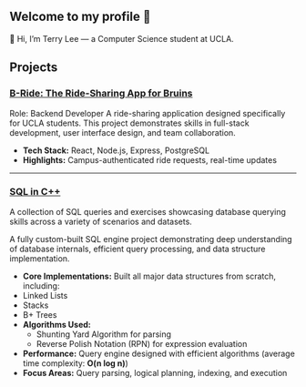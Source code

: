 ## Welcome to my profile 👋
👋 Hi, I’m Terry Lee — a Computer Science student at UCLA.

##  Projects

### [B-Ride: The Ride-Sharing App for Bruins](https://github.com/tlee817/B-Ride-The-Ride-Sharing-App-for-Bruins)
Role: Backend Developer
A ride-sharing application designed specifically for UCLA students. This project demonstrates skills in full-stack development, user interface design, and team collaboration.

-  **Tech Stack:** React, Node.js, Express, PostgreSQL
-  **Highlights:** Campus-authenticated ride requests, real-time updates

---

### [SQL in C++](https://github.com/tlee817/SQL)
A collection of SQL queries and exercises showcasing database querying skills across a variety of scenarios and datasets.

A fully custom-built SQL engine project demonstrating deep understanding of database internals, efficient query processing, and data structure implementation.

-  **Core Implementations:** Built all major data structures from scratch, including:
  - Linked Lists
  - Stacks
  - B+ Trees
- **Algorithms Used:** 
  - Shunting Yard Algorithm for parsing
  - Reverse Polish Notation (RPN) for expression evaluation
-  **Performance:** Query engine designed with efficient algorithms (average time complexity: **O(n log n)**)
-  **Focus Areas:** Query parsing, logical planning, indexing, and execution
<!--
**tlee817/tlee817** is a ✨ _special_ ✨ repository because its `README.md` (this file) appears on your GitHub profile.

Here are some ideas to get you started:

- 🔭 I’m currently working on ...
- 🌱 I’m currently learning ...
- 👯 I’m looking to collaborate on ...
- 🤔 I’m looking for help with ...
- 💬 Ask me about ...
- 📫 How to reach me: ...
- 😄 Pronouns: ...
- ⚡ Fun fact: ...
-->
